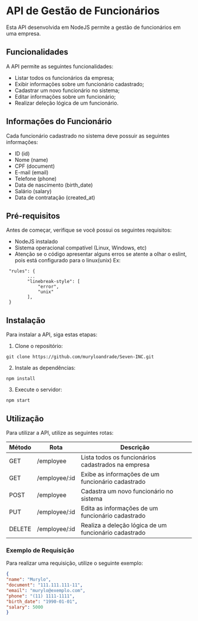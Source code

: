 # API de Gestão de Funcionários

Esta API desenvolvida em NodeJS permite a gestão de funcionários em uma empresa.

## Funcionalidades

A API permite as seguintes funcionalidades:

- Listar todos os funcionários da empresa;
- Exibir informações sobre um funcionário cadastrado;
- Cadastrar um novo funcionário no sistema;
- Editar informações sobre um funcionário;
- Realizar deleção lógica de um funcionário.

## Informações do Funcionário

Cada funcionário cadastrado no sistema deve possuir as seguintes informações:

- ID (id)
- Nome (name)
- CPF (document)
- E-mail (email)
- Telefone (phone)
- Data de nascimento (birth_date)
- Salário (salary)
- Data de contratação (created_at)

## Pré-requisitos

Antes de começar, verifique se você possui os seguintes requisitos:

- NodeJS instalado
- Sistema operacional compatível (Linux, Windows, etc)
- Atenção se o código apresentar alguns erros se atente a olhar o eslint, pois está configurado para o linux(unix) Ex:
```
 "rules": {
        ...
        "linebreak-style": [
            "error",
            "unix"
        ],
 }
```

## Instalação

Para instalar a API, siga estas etapas:

1. Clone o repositório:

```
git clone https://github.com/muryloandrade/Seven-INC.git
```

2. Instale as dependências:

```
npm install
```

3. Execute o servidor:
```
npm start
```

## Utilização

Para utilizar a API, utilize as seguintes rotas:

| Método | Rota               | Descrição                                                 |
|--------|--------------------|-----------------------------------------------------------|
| GET    | /employee          | Lista todos os funcionários cadastrados na empresa         |
| GET    | /employee/:id      | Exibe as informações de um funcionário cadastrado          |
| POST   | /employee          | Cadastra um novo funcionário no sistema                    |
| PUT    | /employee/:id      | Edita as informações de um funcionário cadastrado           |
| DELETE | /employee/:id      | Realiza a deleção lógica de um funcionário cadastrado       |

### Exemplo de Requisição

Para realizar uma requisição, utilize o seguinte exemplo:

```json
{
"name": "Murylo",
"document": "111.111.111-11",
"email": "murylo@exemplo.com",
"phone": "(11) 1111-1111",
"birth_date": "1990-01-01",
"salary": 5000
}
```